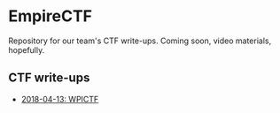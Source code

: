 # EmpireCTF #

Repository for our team's CTF write-ups. Coming soon, video materials, hopefully.

## CTF write-ups ##

 - [2018-04-13: WPICTF](writeups/2018-04-13-WPICTF/README.md)
